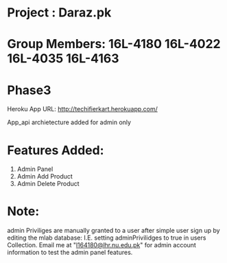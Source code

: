 # Project : Daraz.pk
# Group Members: 16L-4180 16L-4022 16L-4035 16L-4163
# Phase3
Heroku App URL: http://techifierkart.herokuapp.com/

App_api archietecture added for admin only
# Features Added:
1. Admin Panel
2. Admin Add Product
3. Admin Delete Product

# Note: 
admin Priviliges are manually granted to a user after simple user sign up by editing the mlab database: I.E. setting adminPrivilidges to true in users Collection.
Email me at "l164180@lhr.nu.edu.pk" for admin account information to test the admin panel features.
